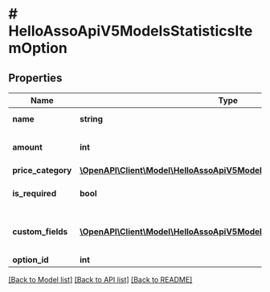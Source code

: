 # # HelloAssoApiV5ModelsStatisticsItemOption

## Properties

Name | Type | Description | Notes
------------ | ------------- | ------------- | -------------
**name** | **string** | Name of the option | [optional]
**amount** | **int** | Amount of the option in cents | [optional]
**price_category** | [**\OpenAPI\Client\Model\HelloAssoApiV5ModelsEnumsPriceCategory**](HelloAssoApiV5ModelsEnumsPriceCategory.md) |  | [optional]
**is_required** | **bool** | Option is required or optional | [optional]
**custom_fields** | [**\OpenAPI\Client\Model\HelloAssoApiV5ModelsStatisticsItemCustomField[]**](HelloAssoApiV5ModelsStatisticsItemCustomField.md) | Custom fields related to this option | [optional]
**option_id** | **int** |  | [optional]

[[Back to Model list]](../../README.md#models) [[Back to API list]](../../README.md#endpoints) [[Back to README]](../../README.md)
